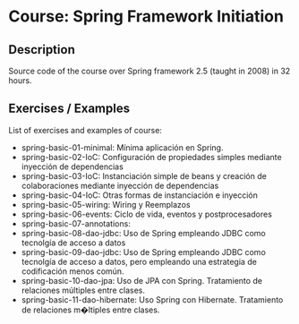 # Course: Spring Framework Initiation

## Description

Source code of the course over Spring framework 2.5 (taught in 2008) in 32 hours.

## Exercises / Examples

List of exercises and examples of course:

- spring-basic-01-minimal: Mínima aplicación en Spring.
- spring-basic-02-IoC: Configuración de propiedades simples mediante inyección de dependencias
- spring-basic-03-IoC: Instanciación simple de beans y creación de colaboraciones mediante inyección de dependencias
- spring-basic-04-IoC: Otras formas de instanciación e inyección
- spring-basic-05-wiring: Wiring y Reemplazos
- spring-basic-06-events: Ciclo de vida, eventos y postprocesadores
- spring-basic-07-annotations:
- spring-basic-08-dao-jdbc: Uso de Spring empleando JDBC como tecnolgía de acceso a datos
- spring-basic-09-dao-jdbc: Uso de Spring empleando JDBC como tecnolgía de acceso a datos, pero empleando una estrategia de codificación menos común.
- spring-basic-10-dao-jpa: Uso de JPA con Spring. Tratamiento de relaciones múltiples entre clases.
- spring-basic-11-dao-hibernate: Uso Spring con Hibernate. Tratamiento de relaciones m�ltiples entre clases.
